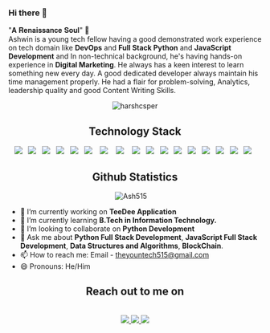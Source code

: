 ### Hi there 👋
"𝐀 𝐑𝐞𝐧𝐚𝐢𝐬𝐬𝐚𝐧𝐜𝐞 𝐒𝐨𝐮𝐥" 🌟<br>
Ashwin is a young tech fellow having a good demonstrated work experience on tech domain like **DevOps** and **Full Stack Python** and **JavaScript Development** and In non-technical background, he's having hands-on experience in **Digital Marketing**. He always has a keen interest to learn something new every day. A good dedicated developer always maintain his time management properly. He had a flair for problem-solving, Analytics, leadership quality and good Content Writing Skills.
<br>
<p align="center">
 <img src="https://komarev.com/ghpvc/?username=Ash515" alt="harshcsper" /> 
</p>


<h2 align="center">Technology Stack</h2>
<p align="center">
  <img src="https://img.shields.io/badge/python%20-%231572B6.svg?&style=for-the-badge&logo=python&logoColor=yellow" />&nbsp;&nbsp;
  <img src="https://img.shields.io/badge/C++%20-%231572B6.svg?&style=for-the-badge&logo=Cpp&logoColor=white" />&nbsp;&nbsp; 
  <img src="https://img.shields.io/badge/flask%20-%231572B6.svg?&style=for-the-badge&logo=flask&logoColor=white" />&nbsp;&nbsp;
  <img src="https://img.shields.io/badge/django%20-%231572B6.svg?&style=for-the-badge&logo=django&logoColor=white" />&nbsp;&nbsp;
  <img src="https://img.shields.io/badge/javascript%20-%231572B6.svg?&style=for-the-badge&logo=javascript&logoColor=white" />&nbsp;&nbsp;
  <img src="https://img.shields.io/badge/react%20-%2300D9FF.svg?&style=for-the-badge&logo=react&logoColor=white" />&nbsp;&nbsp;&nbsp;
  <img src="https://img.shields.io/badge/vue%20-%2300D9FF.svg?&style=for-the-badge&logo=vue&logoColor=orange" />&nbsp;&nbsp;&nbsp;
  <img src="https://img.shields.io/badge/node.js%20-%2343853D.svg?&style=for-the-badge&logo=node.js&logoColor=white" />&nbsp;&nbsp;&nbsp;
  <img src="https://img.shields.io/badge/mongodb%20-%231572B6.svg?&style=for-the-badge&logo=mongodb&logoColor=white" />&nbsp;&nbsp;
  <img src="https://img.shields.io/badge/mysql%20-%231572B6.svg?&style=for-the-badge&logo=mysql&logoColor=white" />&nbsp;&nbsp;
  <img src="https://img.shields.io/badge/docker%20-%231572B6.svg?&style=for-the-badge&logo=docker&logoColor=white" />&nbsp;&nbsp;  
  <img src="https://img.shields.io/badge/nginx%20-%231572B6.svg?&style=for-the-badge&logo=nginx&logoColor=red" />&nbsp;&nbsp;
  <img src="https://img.shields.io/badge/jenkins%20-%231572B6.svg?&style=for-the-badge&logo=jenkins&logoColor=white" />&nbsp;&nbsp;
  <img src="https://img.shields.io/badge/GraphQl%20-%231572B6.svg?&style=for-the-badge&logo=graphql&logoColor=white" />&nbsp;&nbsp;
  <img src="https://img.shields.io/badge/heroku%20-%231572B6.svg?&style=for-the-badge&logo=heroku&logoColor=white" />&nbsp;&nbsp;
  <img src="https://img.shields.io/badge/git%20-%231572B6.svg?&style=for-the-badge&logo=git&logoColor=white" />&nbsp;&nbsp;
  <img src="https://img.shields.io/badge/kubernetes%20-%231572B6.svg?&style=for-the-badge&logo=kubernetes&logoColor=white" />&nbsp;&nbsp; 
</p>

<h2 align="center"> Github Statistics </h2>
<p align="center">
<img src="https://github-readme-stats.vercel.app/api?username=Ash515&layout=compact&hide=html&theme=jolly" alt="Ash515" />&nbsp;&nbsp;&nbsp;&nbsp;
</p>



- 🔭 I’m currently working on **TeeDee Application**
- 🌱 I’m currently learning **B.Tech in Information Technology.**
- 👯 I’m looking to collaborate on **Python Development**
- 💬 Ask me about **Python Full Stack Development**, **JavaScript Full Stack Development**, **Data Structures and Algorithms**, **BlockChain**.
- 📫 How to reach me: Email - theyountech515@gmail.com 
- 😄 Pronouns: He/Him

<h2 align="center">Reach out to me on</h2>
 <p align="center"><br/>
   <a href="https://www.linkedin.com/in/ashwinkumarramasamy/">
    <img src="https://img.shields.io/badge/linkedin-Ashwin-blue">
  </a>
  <a href="https://ashwinkumar.glitch.me/">
    <img src="https://img.shields.io/badge/Website-Ashwin Kumar R_-red">
  </a>
 <a href="https://theyoungtech.medium.com/">
    <img src="https://img.shields.io/badge/Blogs-TheYoungTech_-magenta">
</p>


